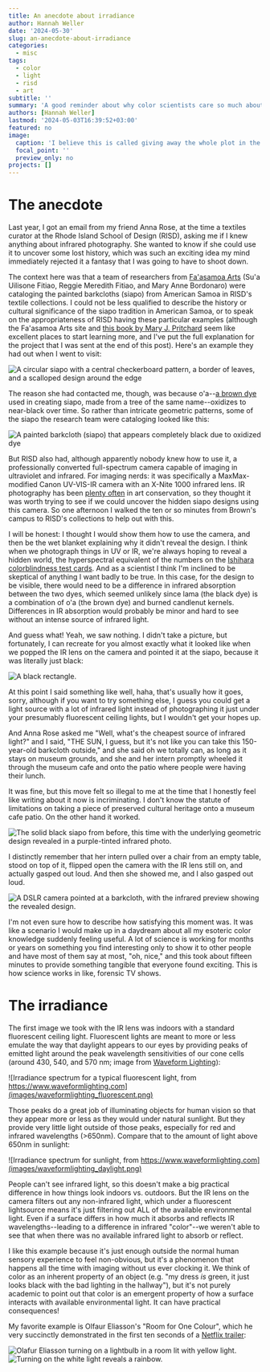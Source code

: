 ```yaml
---
title: An anecdote about irradiance
author: Hannah Weller
date: '2024-05-30'
slug: an-anecdote-about-irradiance
categories:
  - misc
tags:
  - color
  - light
  - risd
  - art
subtitle: ''
summary: 'A good reminder about why color scientists care so much about light sources.'
authors: [Hannah Weller]
lastmod: '2024-05-03T16:39:52+03:00'
featured: no
image: 
  caption: 'I believe this is called giving away the whole plot in the trailer.'
  focal_point: ''
  preview_only: no
projects: []
---
```


# The anecdote 

Last year, I got an email from my friend Anna Rose, at the time a textiles curator at the Rhode Island School of Design (RISD), asking me if I knew anything about infrared photography. She wanted to know if she could use it to uncover some lost history, which was such an exciting idea my mind immediately rejected it a fantasy that I was going to have to shoot down.

The context here was that a team of researchers from [Fa'asamoa Arts](https://www.faasamoaarts.com/) (Su'a Uilisone Fitiao, Reggie Meredith Fitiao, and Mary Anne Bordonaro) were cataloging the painted barkcloths (siapo) from American Samoa in RISD's textile collections. I could not be less qualified to describe the history or cultural significance of the siapo tradition in American Samoa, or to speak on the appropriateness of RISD having these particular examples (although the Fa'asamoa Arts site and [this book by Mary J. Pritchard](https://www.loc.gov/item/84073325/) seem like excellent places to start learning more, and I've put the full explanation for the project that I was sent at the end of this post). Here's an example they had out when I went to visit:

![A circular siapo with a central checkerboard pattern, a border of leaves, and a scalloped design around the edge](images/IMG_1343.JPG)

The reason she had contacted me, though, was because o'a--[a brown dye](https://www.faasamoaarts.com/post/brown-dye-american-samoa-art) used in creating siapo, made from a tree of the same name--oxidizes to near-black over time. So rather than intricate geometric patterns, some of the siapo the research team were cataloging looked like this:

![A painted barkcloth (siapo) that appears completely black due to oxidized dye](images/IMG_1328.JPG)

But RISD also had, although apparently nobody knew how to use it, a professionally converted full-spectrum camera capable of imaging in ultraviolet and infrared. For imaging nerds: it was specifically a MaxMax-modified Canon UV-VIS-IR camera with an X-Nite 1000 infrared lens. IR photography has been [plenty often](https://mci.si.edu/infrared-and-ultraviolet-imaging) in art conservation, so they thought it was worth trying to see if we could uncover the hidden siapo designs using this camera. So one afternoon I walked the ten or so minutes from Brown's campus to RISD's collections to help out with this.

I will be honest: I thought I would show them how to use the camera, and then be the wet blanket explaining why it didn't reveal the design. I think when we photograph things in UV or IR, we're always hoping to reveal a hidden world, the hyperspectral equivalent of the numbers on the [Ishihara colorblindness test cards](https://en.wikipedia.org/wiki/Ishihara_test). And as a scientist I think I'm inclined to be skeptical of anything I want badly to be true. In this case, for the design to be visible, there would need to be a difference in infrared absorption between the two dyes, which seemed unlikely since lama (the black dye) is a combination of o'a (the brown dye) and burned candlenut kernels. Differences in IR absorption would probably be minor and hard to see without an intense source of infrared light.

And guess what! Yeah, we saw nothing. I didn't take a picture, but fortunately, I can recreate for you almost exactly what it looked like when we popped the IR lens on the camera and pointed it at the siapo, because it was literally just black:

![A black rectangle.](images/black.JPG)

At this point I said something like well, haha, that's usually how it goes, sorry, although if you want to try something else, I guess you could get a light source with a lot of infrared light instead of photographing it just under your presumably fluorescent ceiling lights, but I wouldn't get your hopes up.

And Anna Rose asked me "Well, what's the cheapest source of infrared light?" and I said, "THE SUN, I guess, but it's not like you can take this 150-year-old barkcloth outside," and she said oh we totally can, as long as it stays on museum grounds, and she and her intern promptly wheeled it through the museum cafe and onto the patio where people were having their lunch. 

It was fine, but this move felt so illegal to me at the time that I honestly feel like writing about it now is incriminating. I don't know the statute of limitations on taking a piece of preserved cultural heritage onto a museum cafe patio. On the other hand it worked.

![The solid black siapo from before, this time with the underlying geometric design revealed in a purple-tinted infrared photo.](images/IMG_1325.JPG)

I distinctly remember that her intern pulled over a chair from an empty table, stood on top of it, flipped open the camera with the IR lens still on, and actually gasped out loud. And then she showed me, and I also gasped out loud.

![A DSLR camera pointed at a barkcloth, with the infrared preview showing the revealed design.](images/IMG_0946.JPG)

I'm not even sure how to describe how satisfying this moment was. It was like a scenario I would make up in a daydream about all my esoteric color knowledge suddenly feeling useful. A lot of science is working for months or years on something you find interesting only to show it to other people and have most of them say at most, "oh, nice," and this took about fifteen minutes to provide something tangible that everyone found exciting. This is how science works in like, forensic TV shows.

# The irradiance

The first image we took with the IR lens was indoors with a standard fluorescent ceiling light. Fluorescent lights are meant to more or less emulate the way that daylight appears to our eyes by providing peaks of emitted light around the peak wavelength sensitivities of our cone cells (around 430, 540, and 570 nm; image from [Waveform Lighting](https://www.waveformlighting.com)):

![Irradiance spectrum for a typical fluorescent light, from https://www.waveformlighting.com](images/waveformlighting_fluorescent.png)

Those peaks do a great job of illuminating objects for human vision so that they appear more or less as they would under natural sunlight. But they provide very little light outside of those peaks, especially for red and infrared wavelengths (>650nm). Compare that to the amount of light above 650nm in sunlight:

![Irradiance spectrum for sunlight, from https://www.waveformlighting.com](images/waveformlighting_daylight.png)

People can't see infrared light, so this doesn't make a big practical difference in how things look indoors vs. outdoors. But the IR lens on the camera filters out any non-infrared light, which under a fluorescent lightsource means it's just filtering out ALL of the available environmental light. Even if a surface differs in how much it absorbs and reflects IR wavelengths--leading to a difference in infrared "color"--we weren't able to see that when there was no available infrared light to absorb or reflect. 

I like this example because it's just enough outside the normal human sensory experience to feel non-obvious, but it's a phenomenon that happens all the time with imaging without us ever clocking it. We think of color as an inherent property of an object (e.g. "my dress *is* green, it just looks black with the bad lighting in the hallway"), but it's not purely academic to point out that color is an emergent property of how a surface interacts with available environmental light. It can have practical consequences!

My favorite example is Olfaur Eliasson's "Room for One Colour", which he very succinctly demonstrated in the first ten seconds of a [Netflix trailer](https://www.youtube.com/watch?v=fDE7A68hVaw): 

![Olafur Eliasson turning on a lightbulb in a room lit with yellow light.](images/monochromatic1.png)
![Turning on the white light reveals a rainbow.](images/monochromatic2.png)
